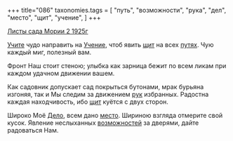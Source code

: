 +++
title="086"
taxonomies.tags = [
 "путь",
 "возможности",
 "рука",
 "дел",
 "место",
 "щит",
 "учение",
]
+++

[Листы сада Мории 2 1925г](/agni/1925)

[Учите](/tags/учение) чудо направить на [Учение](/tags/учение), чтоб явить [щит](/tags/щит) на всех [путях](/tags/путь). Чую каждый миг, полезный вам.   

Фронт Наш стоит стеною; улыбка как зарница бежит по всем ликам при каждом удачном движении вашем.   

Как садовник допускает сад покрыться бутонами, мрак бурьяна изгоняя, так и Мы следим за движением [рук](/tags/рука) избранных. Радостна каждая находчивость, ибо [щит](/tags/щит) куётся с двух сторон.   

Широко Моё [Дело](/tags/дел), всем дано [место](/tags/место). Шириною взгляда отмерите свой кусок. Явление неслыханных [возможностей](/tags/возможности) за дверями, дайте радоваться Нам.   

